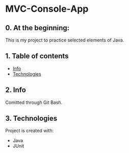 # MVC-Console-App

## 0. At the beginning:
This is my project to practice selected elements of Java.


## 1. Table of contents
* [Info](#2-info)
* [Technologies](#3-technologies)

## 2. Info

Comitted through Git Bash.

## 3. Technologies
Project is created with:
* Java
* JUnit
